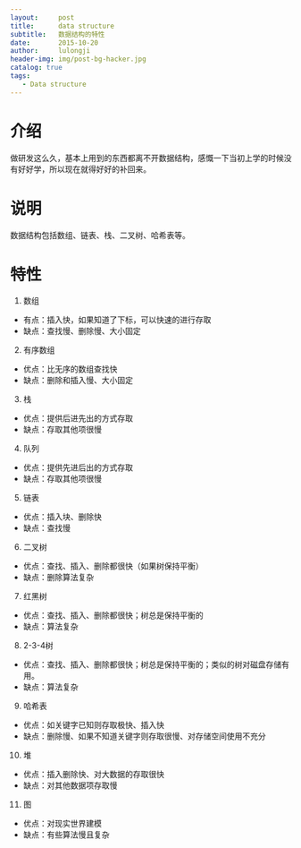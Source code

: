 ```yaml
---
layout:     post
title:      data structure
subtitle:   数据结构的特性
date:       2015-10-20
author:     lulongji
header-img: img/post-bg-hacker.jpg
catalog: true
tags:
   - Data structure
---
```



# 介绍

做研发这么久，基本上用到的东西都离不开数据结构，感慨一下当初上学的时候没有好好学，所以现在就得好好的补回来。

# 说明

数据结构包括数组、链表、栈、二叉树、哈希表等。

# 特性

1. 数组
- 有点：插入快，如果知道了下标，可以快速的进行存取
- 缺点：查找慢、删除慢、大小固定

2. 有序数组
- 优点：比无序的数组查找快
- 缺点：删除和插入慢、大小固定

3. 栈
- 优点：提供后进先出的方式存取
- 缺点：存取其他项很慢

4. 队列
- 优点：提供先进后出的方式存取
- 缺点：存取其他项很慢

5. 链表
- 优点：插入块、删除快
- 缺点：查找慢

6. 二叉树
- 优点：查找、插入、删除都很快（如果树保持平衡）
- 缺点：删除算法复杂

7. 红黑树
- 优点：查找、插入、删除都很快；树总是保持平衡的
- 缺点：算法复杂

8. 2-3-4树
- 优点：查找、插入、删除都很快；树总是保持平衡的；类似的树对磁盘存储有用。
- 缺点：算法复杂

9. 哈希表
- 优点：如关键字已知则存取极快、插入快
- 缺点：删除慢、如果不知道关键字则存取很慢、对存储空间使用不充分

10. 堆
- 优点：插入删除快、对大数据的存取很快
- 缺点：对其他数据项存取慢

11. 图
- 优点：对现实世界建模
- 缺点：有些算法慢且复杂
